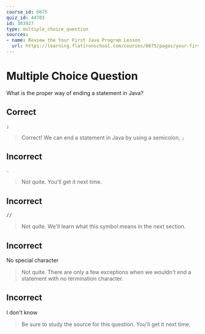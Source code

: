 ```yaml
---
course_id: 6675
quiz_id: 44703
id: 303927
type: multiple_choice_question
sources:
- name: Review the Your First Java Program Lesson
  url: https://learning.flatironschool.com/courses/6675/pages/your-first-java-program?module_item_id=533223
---
```


# Multiple Choice Question

What is the proper way of ending a statement in Java?

## Correct

`;`

> Correct! We can end a statement in Java by using a semicolon, `;`

## Incorrect

`.`

> Not quite. You'll get it next time.

## Incorrect

`//`

> Not quite. We'll learn what this symbol means in the next section.

## Incorrect

No special character

> Not quite. There are only a few exceptions when we wouldn't end a
> statement with no termination character.

## Incorrect

I don't know

> Be sure to study the source for this question. You'll get it next time.
